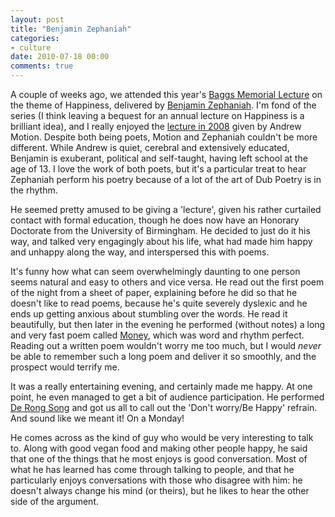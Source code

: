 ```yaml
---
layout: post
title: "Benjamin Zephaniah"
categories:
- culture
date: 2010-07-18 00:00
comments: true
---
```


<p>A couple of weeks ago, we attended this year's <a href="http://www.newscentre.bham.ac.uk/event/2010/07/Ben_Zeph_05_07_2010.shtml">Baggs Memorial Lecture</a> on the theme of Happiness, delivered by <a href="http://www.benjaminzephaniah.com/content/index.php">Benjamin Zephaniah</a>. I'm fond of the series (I think leaving a bequest for an annual lecture on Happiness is a brilliant idea), and I really enjoyed the <a href="http://www.rousette.org.uk/blog/archives/happiness-lecture/">lecture in 2008</a> given by Andrew Motion. Despite both being poets, Motion and Zephaniah couldn't be more different. While Andrew is quiet, cerebral and extensively educated, Benjamin is exuberant, political and self-taught, having left school at the age of 13. I love the work of both poets, but it's a particular treat to hear Zephaniah perform his poetry because of a lot of the art of Dub Poetry is in the rhythm.</p>

<p>He seemed pretty amused to be giving a 'lecture', given his rather curtailed contact with formal education, though he does now have an Honorary Doctorate from the University of Birmingham. He decided to just do it his way, and talked very engagingly about his life, what had made him happy and unhappy along the way, and interspersed this with poems.</p>

<p>It's funny how what can seem overwhelmingly daunting to one person seems natural and easy to others and vice versa. He read out the first poem of the night from a sheet of paper, explaining before he did so that he doesn't like to read poems, because he's quite severely dyslexic and he ends up getting anxious about stumbling over the words. He read it beautifully, but then later in the evening he performed (without notes) a long and very fast poem called <a href="http://www.youtube.com/watch?v=tAXpuW3yFJM">Money</a>, which was word and rhythm perfect. Reading out a written poem wouldn't worry me too much, but I would <em>never</em> be able to remember such a long poem and deliver it so smoothly, and the prospect would terrify me.</p>

<p>It was a really entertaining evening, and certainly made me happy. At one point, he even managed to get a bit of audience participation. He performed <a href="http://www.benjaminzephaniah.com/content/253.php">De Rong Song</a> and got us all to call out the 'Don't worry/Be Happy' refrain. And sound like we meant it! On a Monday!</p>

<p>He comes across as the kind of guy who would be very interesting to talk to. Along with good vegan food and making other people happy, he said that one of the things that he most enjoys is good conversation. Most of what he has learned has come through talking to people, and that he particularly enjoys conversations with those who disagree with him: he doesn't always change his mind (or theirs), but he likes to hear the other side of the argument.</p>


